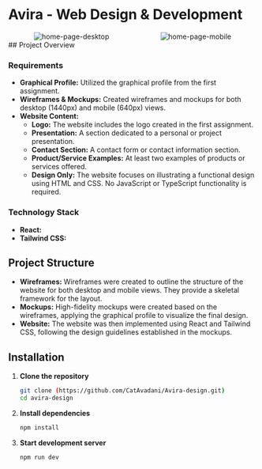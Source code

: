 # Avira - Web Design & Development

<div style="display: flex; flex-direction: row; flex-wrap: wrap; gap: 20; justify-content: space-around;">
   <img src="/Avira-full-img.png" alt="home-page-desktop">
   <img src="/Desktop-wireframe.png" alt="home-page-mobile">

</div>
## Project Overview

### Requirements

- **Graphical Profile:** Utilized the graphical profile from the first assignment.
- **Wireframes & Mockups:** Created wireframes and mockups for both desktop (1440px) and mobile (640px) views.
- **Website Content:**
  - **Logo:** The website includes the logo created in the first assignment.
  - **Presentation:** A section dedicated to a personal or project presentation.
  - **Contact Section:** A contact form or contact information section.
  - **Product/Service Examples:** At least two examples of products or services offered.
  - **Design Only:** The website focuses on illustrating a functional design using HTML and CSS. No JavaScript or TypeScript functionality is required.

### Technology Stack

- **React:**
- **Tailwind CSS:**

## Project Structure

- **Wireframes:** Wireframes were created to outline the structure of the website for both desktop and mobile views. They provide a skeletal framework for the layout.
- **Mockups:** High-fidelity mockups were created based on the wireframes, applying the graphical profile to visualize the final design.
- **Website:** The website was then implemented using React and Tailwind CSS, following the design guidelines established in the mockups.

## Installation

1. **Clone the repository**

   ```bash
   git clone (https://github.com/CatAvadani/Avira-design.git)
   cd avira-design
   ```

2. **Install dependencies**

   ```bash
   npm install
   ```

3. **Start development server**
   ```bash
   npm run dev
   ```
